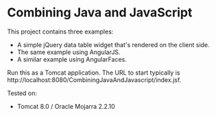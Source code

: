 # Combining Java and JavaScript
This project contains three examples:
<ul>
<li>A simple jQuery data table widget that's rendered on the client side.</li>
<li>The same example using AngularJS.</li>
<li>A similar example using AngularFaces.</li>
</ul>

Run this as a Tomcat application. The URL to start typically is http://localhost:8080/CombiningJavaAndJavascript/index.jsf.

Tested on:
<ul>
<li>Tomcat 8.0 / Oracle Mojarra 2.2.10</li>
</ul>
